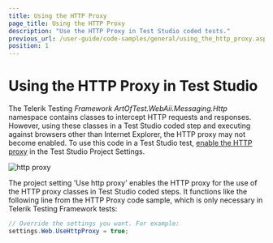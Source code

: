 ```yaml
---
title: Using the HTTP Proxy
page_title: Using the HTTP Proxy
description: "Use the HTTP Proxy in Test Studio coded tests."
previous_url: /user-guide/code-samples/general/using_the_http_proxy.aspx, /user-guide/code-samples/general/using_the_http_proxy
position: 1
---
```

# Using the HTTP Proxy in Test Studio

The Telerik Testing *Framework ArtOfTest.WebAii.Messaging.Http* namespace contains classes to intercept HTTP requests and responses. However, using these classes in a Test Studio coded step and executing against browsers other than Internet Explorer, the HTTP proxy may not become enabled. To use this code in a Test Studio test, <a href="/features/project-settings/General" target="_blank">enable the HTTP proxy</a> in the Test Studio Project Settings.

![http proxy][1]

The project setting 'Use http proxy' enables the HTTP proxy for the use of the HTTP proxy classes in Test Studio coded steps. It functions like the following line from the HTTP Proxy code sample, which is only necessary in Telerik Testing Framework tests:


````C#
// Override the settings you want. For example:
settings.Web.UseHttpProxy = true;
````


[1]: /img/advanced-topics/coded-samples/general/using-the-http-proxy/fig1.png
